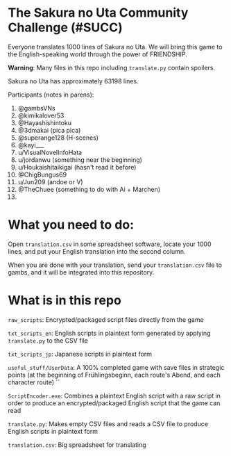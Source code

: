 # The Sakura no Uta Community Challenge (#SUCC)

Everyone translates 1000 lines of Sakura no Uta. We will bring this game to the English-speaking world through the power of FRIENDSHIP.

**Warning**: Many files in this repo including `translate.py` contain spoilers.

Sakura no Uta has approximately 63198 lines.

Participants (notes in parens):

1. @gambsVNs
2. @kimikalover53
3. @Hayashishintoku
4. @3dmakai (pica pica)
5. @superange128 (H-scenes)
6. @kayi___
7. u/VisualNovelInfoHata
8. u/jordanwu (something near the beginning)
9. u/Houkaishitaikigai (hasn't read it before)
10. @ChigBungus69
11. u/Jun209 (andoe or V)
12. @TheChuee (something to do with Ai + Marchen)
13. 

# What you need to do:

Open `translation.csv` in some spreadsheet software, locate your 1000 lines, and put your English translation into the second column.

When you are done with your translation, send your `translation.csv` file to gambs, and it will be integrated into this repository.

# What is in this repo

`raw_scripts`: Encrypted/packaged script files directly from the game

`txt_scripts_en`: English scripts in plaintext form generated by applying `translate.py` to the CSV file

`txt_scripts_jp`: Japanese scripts in plaintext form

`useful_stuff/UserData`: A 100% completed game with save files in strategic points (at the beginning of Frühlingsbeginn, each route's Abend, and each character route)
``

`ScriptEncoder.exe`: Combines a plaintext English script with a raw script in order to produce an encrypted/packaged English script that the game can read

`translate.py`: Makes empty CSV files and reads a CSV file to produce English scripts in plaintext form

`translation.csv`: Big spreadsheet for translating
